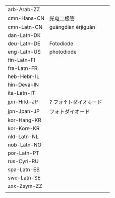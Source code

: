 | | | |
|-|-|-|
| arb-Arab-ZZ |  |  |
| cmn-Hans-CN | 光电二极管 |  |
| cmn-Latn-CN | guāngdiàn èrjíguǎn |  |
| dan-Latn-DK |  |  |
| deu-Latn-DE | Fotodiode |  |
| eng-Latn-US | photodiode |  |
| fin-Latn-FI |  |  |
| fra-Latn-FR |  |  |
| heb-Hebr-IL |  |  |
| hin-Deva-IN |  |  |
| ita-Latn-IT |  |  |
| jpn-Hrkt-JP | ? フォ↑トダイオ↓ード |  |
| jpn-Jpan-JP | フォトダイオード |  |
| kor-Hang-KR |  |  |
| kor-Kore-KR |  |  |
| nld-Latn-NL |  |  |
| nob-Latn-NO |  |  |
| por-Latn-PT |  |  |
| rus-Cyrl-RU |  |  |
| spa-Latn-ES |  |  |
| swe-Latn-SE |  |  |
| zxx-Zsym-ZZ |  |  |
|  |  |  |
